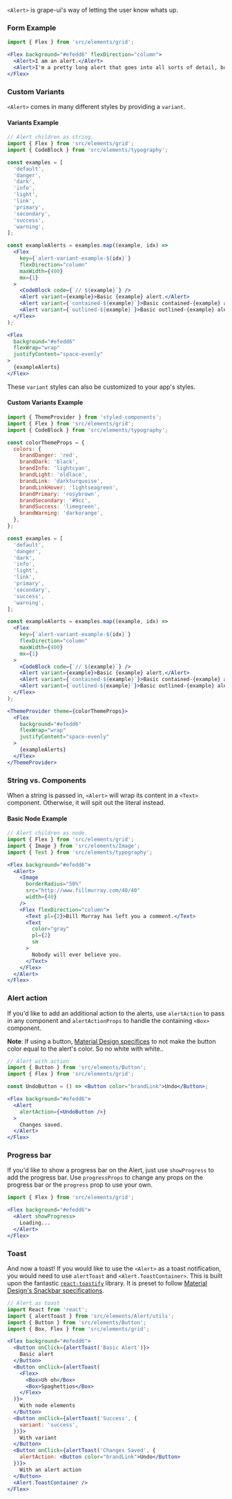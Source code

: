 `<Alert>` is grape-ui's way of letting the user know whats up.

### Form Example

```jsx in Markdown
import { Flex } from 'src/elements/grid';

<Flex background="#efedd6" flexDirection="column">
  <Alert>I am an alert.</Alert>
  <Alert>I'm a pretty long alert that goes into all sorts of detail, but am smart enough to know I have a max width and wrap appropriately within my container.</Alert>
</Flex>
```

### Custom Variants

`<Alert>` comes in many different styles by providing a `variant`.

#### Variants Example

```jsx in Markdown
// Alert children as string.
import { Flex } from 'src/elements/grid';
import { CodeBlock } from 'src/elements/typography';

const examples = [
  'default',
  'danger',
  'dark',
  'info',
  'light',
  'link',
  'primary',
  'secondary',
  'success',
  'warning',
];

const exampleAlerts = examples.map((example, idx) =>
  <Flex
    key={`alert-variant-example-${idx}`}
    flexDirection="column"
    maxWidth={400}
    mx={1}
  >
    <CodeBlock code={`// ${example}`} />
    <Alert variant={example}>Basic {example} alert.</Alert>
    <Alert variant={`contained-${example}`}>Basic contained-{example} alert.</Alert>
    <Alert variant={`outlined-${example}`}>Basic outlined-{example} alert.</Alert>
  </Flex>
);

<Flex
  background="#efedd6"
  flexWrap="wrap"
  justifyContent="space-evenly"
>
  {exampleAlerts}
</Flex>
```

These `variant` styles can also be customized to your app's styles.

#### Custom Variants Example

```jsx in Markdown
import { ThemeProvider } from 'styled-components';
import { Flex } from 'src/elements/grid';
import { CodeBlock } from 'src/elements/typography';

const colorThemeProps = {
  colors: {
    brandDanger: 'red',
    brandDark: 'black',
    brandInfo: 'lightcyan',
    brandLight: 'oldlace',
    brandLink: 'darkturquoise',
    brandLinkHover: 'lightseagreen',
    brandPrimary: 'rosybrown',
    brandSecondary: '#9cc',
    brandSuccess: 'limegreen',
    brandWarning: 'darkorange',
  },
};

const examples = [
  'default',
  'danger',
  'dark',
  'info',
  'light',
  'link',
  'primary',
  'secondary',
  'success',
  'warning',
];

const exampleAlerts = examples.map((example, idx) =>
  <Flex
    key={`alert-variant-example-${idx}`}
    flexDirection="column"
    maxWidth={400}
    mx={1}
  >
    <CodeBlock code={`// ${example}`} />
    <Alert variant={example}>Basic {example} alert.</Alert>
    <Alert variant={`contained-${example}`}>Basic contained-{example} alert.</Alert>
    <Alert variant={`outlined-${example}`}>Basic outlined-{example} alert.</Alert>
  </Flex>
);

<ThemeProvider theme={colorThemeProps}>
  <Flex
    background="#efedd6"
    flexWrap="wrap"
    justifyContent="space-evenly"
  >
    {exampleAlerts}
  </Flex>
</ThemeProvider>
```

### String vs. Components

When a string is passed in, `<Alert>` will wrap its content in a `<Text>` component.  Otherwise, it will spit out the literal instead.

#### Basic Node Example

```jsx in Markdown
// Alert children as node.
import { Flex } from 'src/elements/grid';
import { Image } from 'src/elements/Image';
import { Text } from 'src/elements/typography';

<Flex background="#efedd6">
  <Alert>
    <Image
      borderRadius="50%"
      src="http://www.fillmurray.com/40/40"
      width={40}
    />
    <Flex flexDirection="column">
      <Text pl={2}>Bill Murray has left you a comment.</Text>
      <Text
        color="gray"
        pl={2}
        sm
      >
        Nobody will ever believe you.
      </Text>
    </Flex>
  </Alert>
</Flex>
```

### Alert action

If you'd like to add an additional action to the alerts, use `alertAction` to pass in any component and `alertActionProps` to handle the containing `<Box>` component.

**Note**: If using a button, [Material Design specifices](https://material.io/components/snackbars#anatomy) to not make the button color equal to the alert's color.  So no white with white..

```jsx in Markdown
// Alert with action
import { Button } from 'src/elements/Button';
import { Flex } from 'src/elements/grid';

const UndoButton = () => <Button color="brandLink">Undo</Button>;

<Flex background="#efedd6">
  <Alert
    alertAction={<UndoButton />}
  >
    Changes saved.
  </Alert>
</Flex>
```

### Progress bar

If you'd like to show a progress bar on the Alert, just use `showProgress` to add the progress bar. Use `progressProps` to change any props on the progress bar or the `progress` prop to use your own.

```jsx in Markdown
import { Flex } from 'src/elements/grid';

<Flex background="#efedd6">
  <Alert showProgress>
    Loading...
  </Alert>
</Flex>
```

### Toast

And now a toast! If you would like to use the `<Alert>` as a toast notification, you would need to use `alertToast` and `<Alert.ToastContainer>`.  This is built upon the fantastic [`react-toastify`](https://github.com/fkhadra/react-toastify) library.  It is preset to follow [Material Design's Snackbar specifications](https://material.io/components/snackbars).

```jsx in Markdown
// Alert as toast
import React from 'react';
import { alertToast } from 'src/elements/Alert/utils';
import { Button } from 'src/elements/Button';
import { Box, Flex } from 'src/elements/grid';

<Flex background="#efedd6">
  <Button onClick={alertToast('Basic Alert')}>
    Basic alert
  </Button>
  <Button onClick={alertToast(
    <Flex>
      <Box>Uh oh</Box>
      <Box>Spaghettios</Box>
    </Flex>
  )}>
    With node elements
  </Button>
  <Button onClick={alertToast('Success', {
    variant: 'success',
  })}>
    With variant
  </Button>
  <Button onClick={alertToast('Changes Saved', {
    alertAction: <Button color="brandLink">Undo</Button>
  })}>
    With an alert action
  </Button>
  <Alert.ToastContainer />
</Flex>
```
